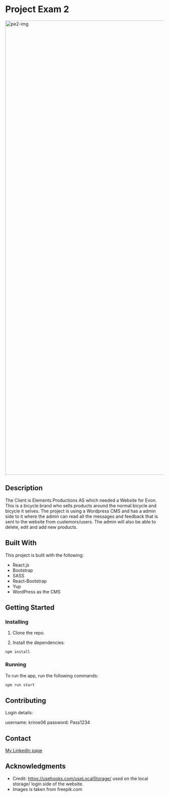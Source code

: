 # Project Exam 2

<img width="1440" alt="pe2-img" src="https://user-images.githubusercontent.com/71264888/173253827-86a7fe00-90c6-49d3-9789-f225c5800593.png">


## Description

The Client is Elements Productions AS which needed a Website for Evon. This is a bicycle brand who sells products around the normal bicycle and bicycle it selves. The project is using a Wordpress CMS and has a admin side to it where the admin can read all the messages and feedback that is sent to the website from custemors/users. The admin will also be able to delete, edit and add new products. 


## Built With

This project is bulit with the following:

- React.js
- Bootstrap
- SASS
- React-Bootstrap
- Yup
- WordPress as the CMS

## Getting Started

### Installing

1. Clone the repo.

2. Install the dependencies:

```
npm install
```

### Running

To run the app, run the following commands:

```bash
npm run start
```

## Contributing

Login details:

username: kriroe06
password: Pass1234

## Contact

[My LinkedIn page](https://www.linkedin.com/in/kristoffer-røttingen-3a2467229/)


## Acknowledgments

- Credit: https://usehooks.com/useLocalStorage/ used on the local storage/ login side of the website.
- Images is taken from freepik.com
